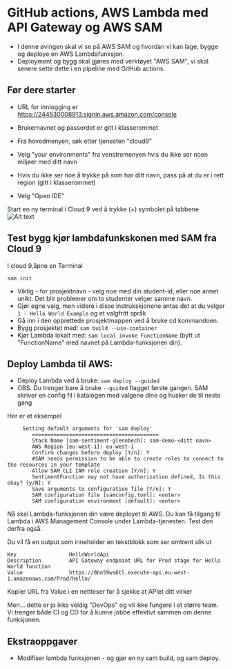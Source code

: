 # GitHub actions, AWS Lambda med API Gateway og AWS SAM

* I denne øvingen skal vi se på AWS SAM og hvordan vi kan lage, bygge og deploye en AWS Lambdafunksjon.
* Deployment og bygg skal gjøres med verktøyet "AWS SAM", vi skal senere sette dette i en pipeline med GitHub actions.

## Før dere starter

* URL for innlogging er https://244530008913.signin.aws.amazon.com/console
* Brukernavnet og passordet er gitt i klasserommet
* Fra hovedmenyen, søk etter tjenesten "cloud9"

* Velg "your environments" fra venstremenyen hvis du ikke ser noen miljøer med ditt navn
* Hvis du ikke ser noe å trykke på som har ditt navn, pass på at du er i rett region (gitt i klasserommet)
* Velg "Open IDE"

Start en ny terminal i Cloud 9 ved å trykke (+) symbolet på tabbene
![Alt text](img/newtab.png  "a title")

## Test bygg kjør lambdafunkskonen med SAM fra Cloud 9

I cloud 9,åpne en Terminal

```shell
sam init
```
* Viktig - for prosjektnavn - velg noe med din student-id, eller noe annet unikt. Det blir problemer om to studenter velger samme navn.
* Gjør egne valg, men videre i disse instrukskjonene antas det at du velger ```1 - Hello World Example``` og et valgfritt språk
* Gå inn i den opprettede prosjektmappen ved å bruke cd kommandoen.
* Bygg prosjektet med: ```sam build --use-container```
* Kjør Lambda lokalt med: ```sam local invoke FunctionName``` (bytt ut "FunctionName" med navnet på Lambda-funksjonen din).

## Deploy Lambda til AWS:

* Deploy Lambda ved å bruke: ```sam deploy --guided```
* OBS. Du trenger bare å bruke ```--guided``` flagget første gangen. SAM skriver en config fil i katalogen med valgene dine
og husker de til neste gang 

Her er et eksempel 

```text
     Setting default arguments for 'sam deploy'
        =========================================
        Stack Name [sam-sentiment-glennbech]: sam-demo-<ditt navn> 
        AWS Region [eu-west-1]: eu-west-1
        Confirm changes before deploy [Y/n]: Y
        #SAM needs permission to be able to create roles to connect to the resources in your template
        Allow SAM CLI IAM role creation [Y/n]: Y
        SentimentFunction may not have authorization defined, Is this okay? [y/N]: Y
        Save arguments to configuration file [Y/n]: Y
        SAM configuration file [samconfig.toml]: <enter>
        SAM configuration environment [default]: <enter> 
```

Nå skal Lambda-funksjonen din være deployet til AWS. Du kan få tilgang til Lambda i AWS Management Console under
Lambda-tjenesten. Test den derfra også.

Du vil få en output som inneholder en tekstblokk som ser omtrent slik ut

```text
Key                 HelloWorldApi                                                                                                                                 
Description         API Gateway endpoint URL for Prod stage for Hello World function                                                                              
Value               https://0bn59ws6tl.execute-api.eu-west-1.amazonaws.com/Prod/hello/      
```
Kopier URL fra Value i en nettleser for å sjekke at APIet ditt virker

Men... dette er jo ikke veldig "DevOps" og vil ikke fungere i et større team. Vi trenger både CI og CD for å kunne jobbe
effektivt sammen om denne funksjonen.


## Ekstraoppgaver

* Modifiser  lambda funksjonen - og gjør en ny sam build, og sam deploy.

